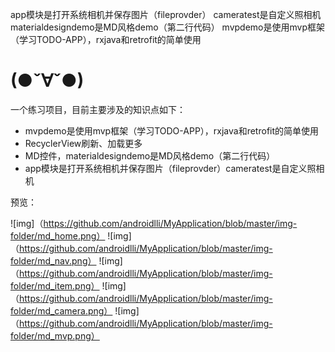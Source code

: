 app模块是打开系统相机并保存图片（fileprovder）
cameratest是自定义照相机
materialdesigndemo是MD风格demo（第二行代码）
mvpdemo是使用mvp框架（学习TODO-APP），rxjava和retrofit的简单使用

# (●ˇ∀ˇ●)

一个练习项目，目前主要涉及的知识点如下：
* mvpdemo是使用mvp框架（学习TODO-APP），rxjava和retrofit的简单使用
* RecyclerView刷新、加载更多
* MD控件，materialdesigndemo是MD风格demo（第二行代码）
* app模块是打开系统相机并保存图片（fileprovder）cameratest是自定义照相机

预览：

![img]（https://github.com/androidlli/MyApplication/blob/master/img-folder/md_home.png）
![img]（https://github.com/androidlli/MyApplication/blob/master/img-folder/md_nav.png）
![img]（https://github.com/androidlli/MyApplication/blob/master/img-folder/md_item.png）
![img]（https://github.com/androidlli/MyApplication/blob/master/img-folder/md_camera.png）
![img]（https://github.com/androidlli/MyApplication/blob/master/img-folder/md_mvp.png）

